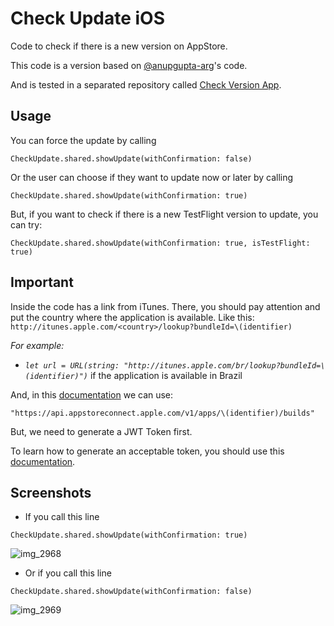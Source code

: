 # Check Update iOS

Code to check if there is a new version on AppStore.

This code is a version based on [@anupgupta-arg](https://github.com/anupgupta-arg/iOS-Swift-ArgAppUpdater)'s code.

And is tested in a separated repository called [Check Version App](https://github.com/acarolsf/checkVersionApp).

## Usage

You can force the update by calling

```
CheckUpdate.shared.showUpdate(withConfirmation: false)
```

Or the user can choose if they want to update now or later by calling

```
CheckUpdate.shared.showUpdate(withConfirmation: true)
```

But, if you want to check if there is a new TestFlight version to update, you can try:
```
CheckUpdate.shared.showUpdate(withConfirmation: true, isTestFlight: true)
```

## Important

Inside the code has a link from iTunes. There, you should pay attention and put the country where the application is available.
Like this: ``http://itunes.apple.com/<country>/lookup?bundleId=\(identifier)``

*For example:*
- *``let url = URL(string: "http://itunes.apple.com/br/lookup?bundleId=\(identifier)")``* if the application is available in Brazil

And, in this [documentation](https://developer.apple.com/documentation/appstoreconnectapi/list_all_builds_of_an_app) we can use:

``"https://api.appstoreconnect.apple.com/v1/apps/\(identifier)/builds"``

But, we need to generate a JWT Token first.

To learn how to generate an acceptable token, you should use this [documentation](https://developer.apple.com/documentation/appstoreconnectapi/generating_tokens_for_api_requests).

## Screenshots

- If you call this line 
```
CheckUpdate.shared.showUpdate(withConfirmation: true)
```

![img_2968](https://user-images.githubusercontent.com/6472263/43183229-09700046-9002-11e8-8548-1aa1dd446b33.PNG)

- Or if you call this line 
```
CheckUpdate.shared.showUpdate(withConfirmation: false)
```

![img_2969](https://user-images.githubusercontent.com/6472263/43183234-0c248ee2-9002-11e8-8a62-f703477969fd.PNG) 

